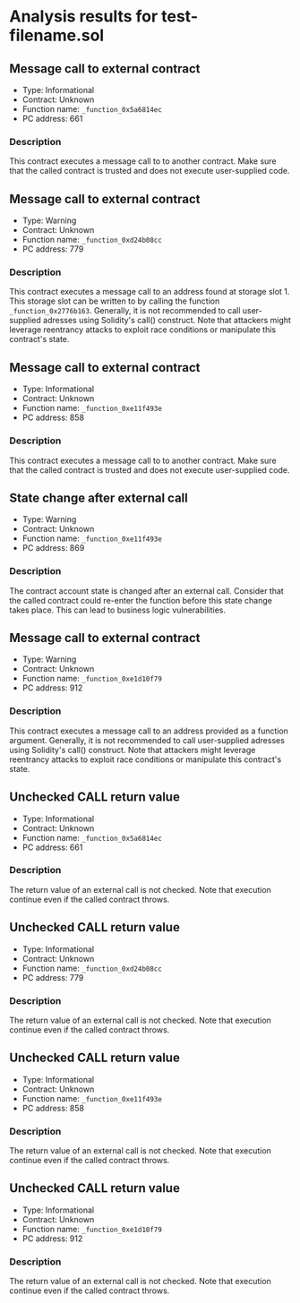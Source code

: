 # Analysis results for test-filename.sol

## Message call to external contract

- Type: Informational
- Contract: Unknown
- Function name: `_function_0x5a6814ec`
- PC address: 661

### Description

This contract executes a message call to to another contract. Make sure that the called contract is trusted and does not execute user-supplied code.

## Message call to external contract

- Type: Warning
- Contract: Unknown
- Function name: `_function_0xd24b08cc`
- PC address: 779

### Description

This contract executes a message call to an address found at storage slot 1. This storage slot can be written to by calling the function `_function_0x2776b163`. Generally, it is not recommended to call user-supplied adresses using Solidity's call() construct. Note that attackers might leverage reentrancy attacks to exploit race conditions or manipulate this contract's state.

## Message call to external contract

- Type: Informational
- Contract: Unknown
- Function name: `_function_0xe11f493e`
- PC address: 858

### Description

This contract executes a message call to to another contract. Make sure that the called contract is trusted and does not execute user-supplied code.

## State change after external call

- Type: Warning
- Contract: Unknown
- Function name: `_function_0xe11f493e`
- PC address: 869

### Description

The contract account state is changed after an external call. Consider that the called contract could re-enter the function before this state change takes place. This can lead to business logic vulnerabilities.

## Message call to external contract

- Type: Warning
- Contract: Unknown
- Function name: `_function_0xe1d10f79`
- PC address: 912

### Description

This contract executes a message call to an address provided as a function argument. Generally, it is not recommended to call user-supplied adresses using Solidity's call() construct. Note that attackers might leverage reentrancy attacks to exploit race conditions or manipulate this contract's state.

## Unchecked CALL return value

- Type: Informational
- Contract: Unknown
- Function name: `_function_0x5a6814ec`
- PC address: 661

### Description

The return value of an external call is not checked. Note that execution continue even if the called contract throws.

## Unchecked CALL return value

- Type: Informational
- Contract: Unknown
- Function name: `_function_0xd24b08cc`
- PC address: 779

### Description

The return value of an external call is not checked. Note that execution continue even if the called contract throws.

## Unchecked CALL return value

- Type: Informational
- Contract: Unknown
- Function name: `_function_0xe11f493e`
- PC address: 858

### Description

The return value of an external call is not checked. Note that execution continue even if the called contract throws.

## Unchecked CALL return value

- Type: Informational
- Contract: Unknown
- Function name: `_function_0xe1d10f79`
- PC address: 912

### Description

The return value of an external call is not checked. Note that execution continue even if the called contract throws.